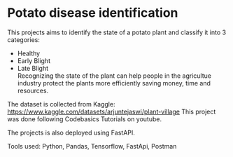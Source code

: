 # Potato disease identification
This projects aims to identify the state of a potato plant and classify it into 3 categories:
  
- Healthy
- Early Blight
- Late Blight  
Recognizing the state of the plant can help people in the agricultue industry protect the plants more efficiently saving money, time and resources.  
 
The dataset is collected from Kaggle: https://www.kaggle.com/datasets/arjuntejaswi/plant-village
This project was done following Codebasics Tutorials on youtube.

The projects is also deployed using FastAPI.

Tools used: Python, Pandas, Tensorflow, FastApi, Postman

